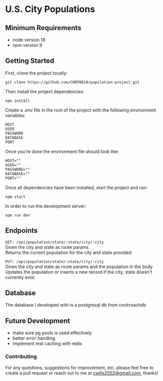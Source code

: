 # U.S. City Populations
## Minimum Requirements
- node version 18
- npm version 9

## Getting Started

First, clone the project locally:
```
git clone https://github.com/CORT0619/population-project.git
```

Then install the project dependencies:
```
npm install
```

Create a .env file in the root of the project with the following environment variables:
```
HOST
USER
PASSWORD
DATABASE
PORT
```

Once you're done the environment file should look like:
```
HOST=""
USER=""
PASSWORD=""
DATABASE=""
PORT=""
```

Once all dependencies have been installed, start the project and run:
```
npm start

```

In order to run the development server:
```
npm run dev
```

## Endpoints
`GET: /api/population/state/:state/city/:city`  
Given the city and state as route params  
Returns the current population for the city and state provided


`PUT: /api/population/state/:state/city/:city`  
Given the city and state as route params and the population in the body  
Updates the population or inserts a new record if the city, state doesn't currently exist

## Database
The database I developed with is a postgresql db from cockroachdb

## Future Development
- make sure pg pools is used effectively
- better error handling
- implement real caching with redis

### Contributing
For any questions, suggestions for improvement, etc. please feel free to create a pull request or reach out to me at cwills2552@gmail.com, thanks!